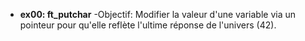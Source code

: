 - **ex00: ft_putchar**
  -Objectif: 
  Modifier la valeur d'une variable via un pointeur pour qu'elle reflète l'ultime réponse de l'univers (42).